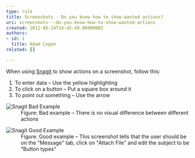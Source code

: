 ```yaml
---
type: rule
title: Screenshots - Do you know how to show wanted actions?
uri: screenshots---do-you-know-how-to-show-wanted-actions
created: 2012-06-14T14:42:49.0000000Z
authors:
- id: 1
  title: Adam Cogan
related: []

---
```




<span class='intro'> <p>When using <a target="_blank" href="http&#58;//www.techsmith.com/snagit.html">Snagit</a> to show actions on a screenshot, follow this&#58;</p>
<ol>
<li>To enter data – Use the yellow highlighting</li>
<li>To click on a button – Put a square box around it</li>
<li>To point out something  – Use the arrow​​<br></li>
</ol>
 </span>

<dl class="badImage"><dt><img src="/PublishingImages/snagit-actions-bad.jpg" alt="Snagit Bad Example" /></dt><dd>Figure&#58; Bad example – There is no visual difference between different actions</dd></dl><dl class="goodImage"><dt><img src="/PublishingImages/snagit-actions-good.jpg" alt="Snagit Good Example" />​</dt><dd>Figure&#58; Good example – This screenshot tells that the user should be on the &quot;Message&quot; tab, click on &quot;Attach File&quot; and edit the subject to be &quot;Button types&quot;​<span style="color&#58;#444444;">​</span></dd></dl>



